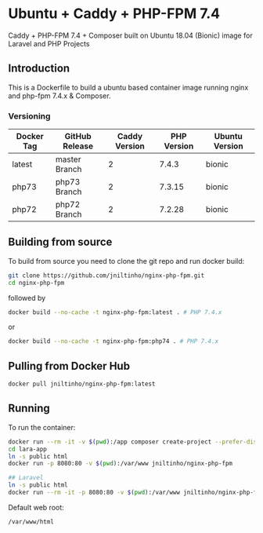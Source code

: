 # Ubuntu + Caddy + PHP-FPM 7.4

Caddy + PHP-FPM 7.4 + Composer built on Ubuntu 18.04 (Bionic) image for Laravel and PHP Projects

## Introduction

This is a Dockerfile to build a ubuntu based container image running nginx and php-fpm 7.4.x & Composer.

### Versioning

| Docker Tag | GitHub Release | Caddy Version | PHP Version | Ubuntu Version |
|-----|-------|-----|--------|--------|
| latest | master Branch |2 | 7.4.3 | bionic |
| php73 | php73 Branch |2 | 7.3.15 | bionic |
| php72 | php72 Branch |2 | 7.2.28 | bionic |

## Building from source

To build from source you need to clone the git repo and run docker build:

```bash
git clone https://github.com/jniltinho/nginx-php-fpm.git
cd nginx-php-fpm
```

followed by

```bash
docker build --no-cache -t nginx-php-fpm:latest . # PHP 7.4.x
```

or

```bash
docker build --no-cache -t nginx-php-fpm:php74 . # PHP 7.4.x
```

## Pulling from Docker Hub

```bash
docker pull jniltinho/nginx-php-fpm:latest
```

## Running

To run the container:

```bash
docker run --rm -it -v $(pwd):/app composer create-project --prefer-dist laravel/laravel lara-app
cd lara-app
ln -s public html
docker run -p 8080:80 -v $(pwd):/var/www jniltinho/nginx-php-fpm

## Laravel
ln -s public html
docker run --rm -it -p 8080:80 -v $(pwd):/var/www jniltinho/nginx-php-fpm /bin/bash
```

Default web root:

```bash
/var/www/html
```
